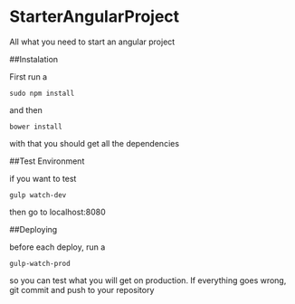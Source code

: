 # StarterAngularProject

All what you need to start an angular project

##Instalation

First run a

    sudo npm install

and then

    bower install

with that you should get all the dependencies

##Test Environment

if you want to test

    gulp watch-dev

then go to localhost:8080

##Deploying

before each deploy, run a

    gulp-watch-prod

so you can test what you will get on production. If everything goes wrong, git commit and push to your repository